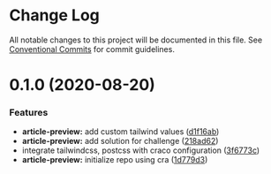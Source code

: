 # Change Log

All notable changes to this project will be documented in this file.
See [Conventional Commits](https://conventionalcommits.org) for commit guidelines.

# 0.1.0 (2020-08-20)


### Features

* **article-preview:** add custom tailwind values ([d1f16ab](https://github.com/ezavile/conquer-react/commit/d1f16ab2340af676140eccb297d6c1ee4d620da1))
* **article-preview:** add solution for challenge ([218ad62](https://github.com/ezavile/conquer-react/commit/218ad625461c161f23c89b916561f86f57de4216))
* integrate tailwindcss, postcss with craco configuration ([3f6773c](https://github.com/ezavile/conquer-react/commit/3f6773cc748e05b584594081eb1b21e67828379f))
* **article-preview:** initialize repo using cra ([1d779d3](https://github.com/ezavile/conquer-react/commit/1d779d3e513d3ed0a2f841e0edf98e412271349d))
